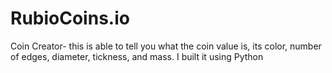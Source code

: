 # RubioCoins.io
Coin Creator- this is able to tell you what the coin value is, its color, number of edges, diameter, tickness, and mass. 
I built it using Python 
